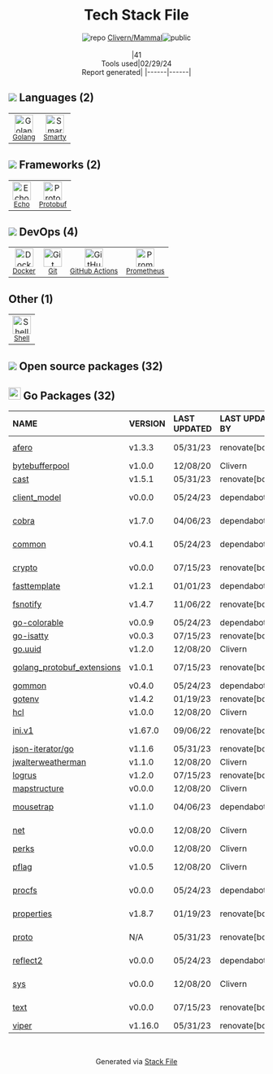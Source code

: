 <!--
&lt;--- Readme.md Snippet without images Start ---&gt;
## Tech Stack
Clivern/Mammal is built on the following main stack:

- [Golang](http://golang.org/) – Languages
- [Smarty](http://www.smarty.net/) – Templating Languages & Extensions
- [Echo](https://echo.labstack.com) – Microframeworks (Backend)
- [Protobuf](https://developers.google.com/protocol-buffers/) – Serialization Frameworks
- [Docker](https://www.docker.com/) – Virtual Machine Platforms & Containers
- [GitHub Actions](https://github.com/features/actions) – Continuous Integration
- [Prometheus](http://prometheus.io/) – Monitoring Tools
- [Shell](https://en.wikipedia.org/wiki/Shell_script) – Shells

Full tech stack [here](/techstack.md)

&lt;--- Readme.md Snippet without images End ---&gt;

&lt;--- Readme.md Snippet with images Start ---&gt;
## Tech Stack
Clivern/Mammal is built on the following main stack:

- <img width='25' height='25' src='https://img.stackshare.io/service/1005/O6AczwfV_400x400.png' alt='Golang'/> [Golang](http://golang.org/) – Languages
- <img width='25' height='25' src='https://img.stackshare.io/service/3693/smarty.png' alt='Smarty'/> [Smarty](http://www.smarty.net/) – Templating Languages & Extensions
- <img width='25' height='25' src='https://img.stackshare.io/service/4996/9P0MlumU_400x400.jpg' alt='Echo'/> [Echo](https://echo.labstack.com) – Microframeworks (Backend)
- <img width='25' height='25' src='https://img.stackshare.io/service/4393/ma2jqJKH_400x400.png' alt='Protobuf'/> [Protobuf](https://developers.google.com/protocol-buffers/) – Serialization Frameworks
- <img width='25' height='25' src='https://img.stackshare.io/service/586/n4u37v9t_400x400.png' alt='Docker'/> [Docker](https://www.docker.com/) – Virtual Machine Platforms & Containers
- <img width='25' height='25' src='https://img.stackshare.io/service/11563/actions.png' alt='GitHub Actions'/> [GitHub Actions](https://github.com/features/actions) – Continuous Integration
- <img width='25' height='25' src='https://img.stackshare.io/service/2501/default_3cf1b307194b26782be5cb209d30360580ae5b3c.png' alt='Prometheus'/> [Prometheus](http://prometheus.io/) – Monitoring Tools
- <img width='25' height='25' src='https://img.stackshare.io/service/4631/default_c2062d40130562bdc836c13dbca02d318205a962.png' alt='Shell'/> [Shell](https://en.wikipedia.org/wiki/Shell_script) – Shells

Full tech stack [here](/techstack.md)

&lt;--- Readme.md Snippet with images End ---&gt;
-->
<div align="center">

# Tech Stack File
![](https://img.stackshare.io/repo.svg "repo") [Clivern/Mammal](https://github.com/Clivern/Mammal)![](https://img.stackshare.io/public_badge.svg "public")
<br/><br/>
|41<br/>Tools used|02/29/24 <br/>Report generated|
|------|------|
</div>

## <img src='https://img.stackshare.io/languages.svg'/> Languages (2)
<table><tr>
  <td align='center'>
  <img width='36' height='36' src='https://img.stackshare.io/service/1005/O6AczwfV_400x400.png' alt='Golang'>
  <br>
  <sub><a href="http://golang.org/">Golang</a></sub>
  <br>
  <sub></sub>
</td>

<td align='center'>
  <img width='36' height='36' src='https://img.stackshare.io/service/3693/smarty.png' alt='Smarty'>
  <br>
  <sub><a href="http://www.smarty.net/">Smarty</a></sub>
  <br>
  <sub></sub>
</td>

</tr>
</table>

## <img src='https://img.stackshare.io/frameworks.svg'/> Frameworks (2)
<table><tr>
  <td align='center'>
  <img width='36' height='36' src='https://img.stackshare.io/service/4996/9P0MlumU_400x400.jpg' alt='Echo'>
  <br>
  <sub><a href="https://echo.labstack.com">Echo</a></sub>
  <br>
  <sub></sub>
</td>

<td align='center'>
  <img width='36' height='36' src='https://img.stackshare.io/service/4393/ma2jqJKH_400x400.png' alt='Protobuf'>
  <br>
  <sub><a href="https://developers.google.com/protocol-buffers/">Protobuf</a></sub>
  <br>
  <sub></sub>
</td>

</tr>
</table>

## <img src='https://img.stackshare.io/devops.svg'/> DevOps (4)
<table><tr>
  <td align='center'>
  <img width='36' height='36' src='https://img.stackshare.io/service/586/n4u37v9t_400x400.png' alt='Docker'>
  <br>
  <sub><a href="https://www.docker.com/">Docker</a></sub>
  <br>
  <sub></sub>
</td>

<td align='center'>
  <img width='36' height='36' src='https://img.stackshare.io/service/1046/git.png' alt='Git'>
  <br>
  <sub><a href="http://git-scm.com/">Git</a></sub>
  <br>
  <sub></sub>
</td>

<td align='center'>
  <img width='36' height='36' src='https://img.stackshare.io/service/11563/actions.png' alt='GitHub Actions'>
  <br>
  <sub><a href="https://github.com/features/actions">GitHub Actions</a></sub>
  <br>
  <sub></sub>
</td>

<td align='center'>
  <img width='36' height='36' src='https://img.stackshare.io/service/2501/default_3cf1b307194b26782be5cb209d30360580ae5b3c.png' alt='Prometheus'>
  <br>
  <sub><a href="http://prometheus.io/">Prometheus</a></sub>
  <br>
  <sub></sub>
</td>

</tr>
</table>

## Other (1)
<table><tr>
  <td align='center'>
  <img width='36' height='36' src='https://img.stackshare.io/service/4631/default_c2062d40130562bdc836c13dbca02d318205a962.png' alt='Shell'>
  <br>
  <sub><a href="https://en.wikipedia.org/wiki/Shell_script">Shell</a></sub>
  <br>
  <sub></sub>
</td>

</tr>
</table>


## <img src='https://img.stackshare.io/group.svg' /> Open source packages (32)</h2>

## <img width='24' height='24' src='https://img.stackshare.io/service/21112/default_1346bbda8fe03e4dce5601323a3ca47a10c1ae36.png'/> Go Packages (32)

|NAME|VERSION|LAST UPDATED|LAST UPDATED BY|LICENSE|VULNERABILITIES|
|:------|:------|:------|:------|:------|:------|
|[afero](https://pkg.go.dev/github.com/spf13/afero)|v1.3.3|05/31/23|renovate[bot] |Apache-2.0|N/A|
|[bytebufferpool](https://pkg.go.dev/github.com/valyala/bytebufferpool)|v1.0.0|12/08/20|Clivern |MIT|N/A|
|[cast](https://pkg.go.dev/github.com/spf13/cast)|v1.5.1|05/31/23|renovate[bot] |MIT|N/A|
|[client_model](https://pkg.go.dev/github.com/prometheus/client_model)|v0.0.0|05/24/23|dependabot[bot] |Apache-2.0|N/A|
|[cobra](https://pkg.go.dev/github.com/spf13/cobra)|v1.7.0|04/06/23|dependabot[bot] |Apache-2.0|N/A|
|[common](https://pkg.go.dev/github.com/prometheus/common)|v0.4.1|05/24/23|dependabot[bot] |Apache-2.0|N/A|
|[crypto](https://pkg.go.dev/golang.org/x/crypto)|v0.0.0|07/15/23|renovate[bot] |BSD-3-Clause|[CVE-2020-9283](https://github.com/advisories/GHSA-ffhg-7mh4-33c4) (Moderate)|
|[fasttemplate](https://pkg.go.dev/github.com/valyala/fasttemplate)|v1.2.1|01/01/23|dependabot[bot] |MIT|N/A|
|[fsnotify](https://pkg.go.dev/github.com/fsnotify/fsnotify)|v1.4.7|11/06/22|renovate[bot] |BSD-3-Clause|N/A|
|[go-colorable](https://pkg.go.dev/github.com/mattn/go-colorable)|v0.0.9|05/24/23|dependabot[bot] |MIT|N/A|
|[go-isatty](https://pkg.go.dev/github.com/mattn/go-isatty)|v0.0.3|07/15/23|renovate[bot] |MIT|N/A|
|[go.uuid](https://pkg.go.dev/github.com/satori/go.uuid)|v1.2.0|12/08/20|Clivern |MIT|N/A|
|[golang_protobuf_extensions](https://pkg.go.dev/github.com/matttproud/golang_protobuf_extensions)|v1.0.1|07/15/23|renovate[bot] |Apache-2.0|N/A|
|[gommon](https://pkg.go.dev/github.com/labstack/gommon)|v0.4.0|05/24/23|dependabot[bot] |MIT|N/A|
|[gotenv](https://pkg.go.dev/github.com/subosito/gotenv)|v1.4.2|01/19/23|renovate[bot] |MIT|N/A|
|[hcl](https://pkg.go.dev/github.com/hashicorp/hcl)|v1.0.0|12/08/20|Clivern |MPL-2.0|N/A|
|[ini.v1](https://pkg.go.dev/gopkg.in/ini.v1)|v1.67.0|09/06/22|renovate[bot] |Apache-2.0|N/A|
|[json-iterator/go](https://pkg.go.dev/github.com/json-iterator/go)|v1.1.6|05/31/23|renovate[bot] |MIT|N/A|
|[jwalterweatherman](https://pkg.go.dev/github.com/spf13/jwalterweatherman)|v1.1.0|12/08/20|Clivern |MIT|N/A|
|[logrus](https://pkg.go.dev/github.com/sirupsen/logrus)|v1.2.0|07/15/23|renovate[bot] |MIT|N/A|
|[mapstructure](https://pkg.go.dev/github.com/mitchellh/mapstructure)|v0.0.0|12/08/20|Clivern |MIT|N/A|
|[mousetrap](https://pkg.go.dev/github.com/inconshreveable/mousetrap)|v1.1.0|04/06/23|dependabot[bot] |Apache-2.0|N/A|
|[net](https://pkg.go.dev/golang.org/x/net)|v0.0.0|12/08/20|Clivern |BSD-3-Clause|N/A|
|[perks](https://pkg.go.dev/github.com/beorn7/perks)|v0.0.0|12/08/20|Clivern |MIT|N/A|
|[pflag](https://pkg.go.dev/github.com/spf13/pflag)|v1.0.5|12/08/20|Clivern |BSD-3-Clause|N/A|
|[procfs](https://pkg.go.dev/github.com/prometheus/procfs)|v0.0.0|05/24/23|dependabot[bot] |Apache-2.0|N/A|
|[properties](https://pkg.go.dev/github.com/magiconair/properties)|v1.8.7|01/19/23|renovate[bot] |BSD-2-Clause|N/A|
|[proto](https://pkg.go.dev/github.com/golang/protobuf/proto)|N/A|05/31/23|renovate[bot] |BSD-3-Clause|N/A|
|[reflect2](https://pkg.go.dev/github.com/modern-go/reflect2)|v0.0.0|05/24/23|dependabot[bot] |Apache-2.0|N/A|
|[sys](https://pkg.go.dev/golang.org/x/sys)|v0.0.0|12/08/20|Clivern |BSD-3-Clause|N/A|
|[text](https://pkg.go.dev/golang.org/x/text)|v0.0.0|07/15/23|renovate[bot] |BSD-3-Clause|N/A|
|[viper](https://pkg.go.dev/github.com/spf13/viper)|v1.16.0|05/31/23|renovate[bot] |MIT|N/A|

<br/>
<div align='center'>

Generated via [Stack File](https://github.com/marketplace/stack-file)
